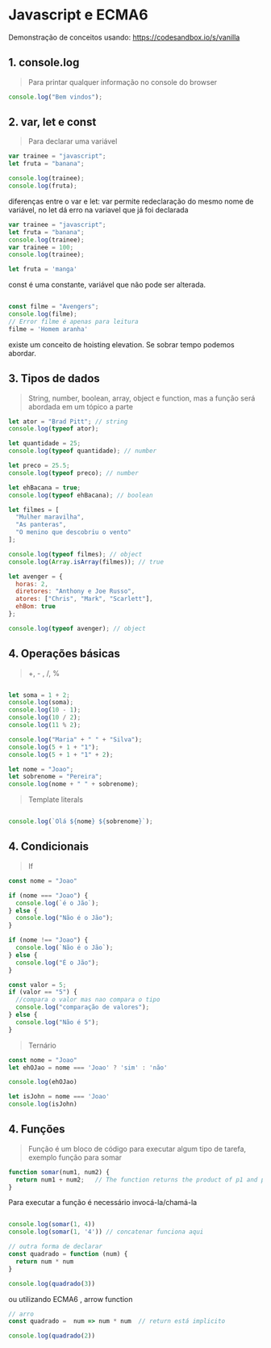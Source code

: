 # Javascript e ECMA6

Demonstração de conceitos usando:
https://codesandbox.io/s/vanilla

## 1. console.log

> Para printar qualquer informação no console do browser

```js
console.log("Bem vindos");
```


## 2. var, let e const

> Para declarar uma variável

```js
var trainee = "javascript";
let fruta = "banana";

console.log(trainee);
console.log(fruta);
```

diferenças entre o var e let:
var permite redeclaração do mesmo nome de variável, no let dá erro na variavel que já foi declarada

```js
var trainee = "javascript";
let fruta = "banana";
console.log(trainee);
var trainee = 100;
console.log(trainee);

let fruta = 'manga'
```


const é uma constante, variável que não pode ser alterada.

```js

const filme = "Avengers";
console.log(filme);
// Error filme é apenas para leitura
filme = 'Homem aranha'

```

existe um conceito de hoisting elevation. Se sobrar tempo podemos abordar.

## 3. Tipos de dados

> String, number, boolean, array, object e function, mas a função será abordada em um tópico a parte

```js
let ator = "Brad Pitt"; // string
console.log(typeof ator);

let quantidade = 25;
console.log(typeof quantidade); // number

let preco = 25.5;
console.log(typeof preco); // number

let ehBacana = true;
console.log(typeof ehBacana); // boolean

let filmes = [
  "Mulher maravilha",
  "As panteras",
  "O menino que descobriu o vento"
];

console.log(typeof filmes); // object
console.log(Array.isArray(filmes)); // true

let avenger = {
  horas: 2,
  diretores: "Anthony e Joe Russo",
  atores: ["Chris", "Mark", "Scarlett"],
  ehBom: true
};

console.log(typeof avenger); // object


```

## 4. Operações básicas

> +, - , /, %

```js

let soma = 1 + 2;
console.log(soma);
console.log(10 - 1);
console.log(10 / 2);
console.log(11 % 2);

console.log("Maria" + " " + "Silva");
console.log(5 + 1 + "1");
console.log(5 + 1 + "1" + 2);

let nome = "Joao";
let sobrenome = "Pereira";
console.log(nome + " " + sobrenome);

```

> Template literals


```js

console.log(`Olá ${nome} ${sobrenome}`);

```

## 4. Condicionais

> If

```js
const nome = "Joao"

if (nome === "Joao") {
  console.log(`é o Jão`);
} else {
  console.log("Não é o Jão");
}

if (nome !== "Joao") {
  console.log(`Não é o Jão`);
} else {
  console.log("É o Jão");
}

const valor = 5;
if (valor == "5") {
  //compara o valor mas nao compara o tipo
  console.log("comparação de valores");
} else {
  console.log("Não é 5");
}
```

> Ternário

```js
const nome = "Joao"
let ehOJao = nome === 'Joao' ? 'sim' : 'não'

console.log(ehOJao)

let isJohn = nome === 'Joao'
console.log(isJohn)

```

## 4. Funções

> Função é um bloco de código para executar algum tipo de tarefa, exemplo função para somar

```js
function somar(num1, num2) {
  return num1 + num2;   // The function returns the product of p1 and p2
}

```

Para executar a função é necessário invocá-la/chamá-la

```js

console.log(somar(1, 4))
console.log(somar(1, '4')) // concatenar funciona aqui

// outra forma de declarar
const quadrado = function (num) {
  return num * num 
}

console.log(quadrado(3))

```

ou utilizando ECMA6 , arrow function

```js
// arro
const quadrado =  num => num * num  // return está implicito 

console.log(quadrado(2))

```
